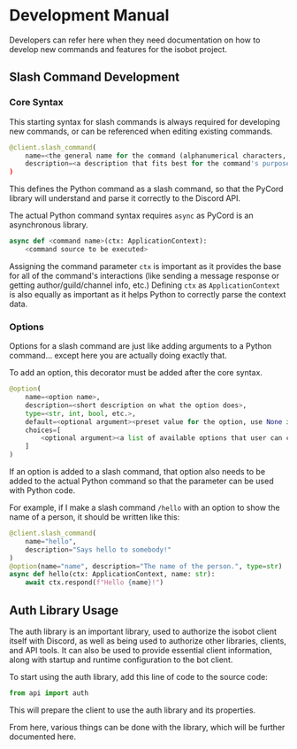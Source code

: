 # Development Manual
Developers can refer here when they need documentation on how to develop new commands and features for the isobot project.

## Slash Command Development
### Core Syntax
This starting syntax for slash commands is always required for developing new commands, or can be referenced when editing existing commands.

```py
@client.slash_command(
    name=<the general name for the command (alphanumerical characters, no spaces, only underscores)>
    description=<a description that fits best for the command's purpose>
)
```

This defines the Python command as a slash command, so that the PyCord library will understand and parse it correctly to the Discord API.

The actual Python command syntax requires `async` as PyCord is an asynchronous library.

```py
async def <command name>(ctx: ApplicationContext):
    <command source to be executed>
```

Assigning the command parameter `ctx` is important as it provides the base for all of the command's interactions (like sending a message response or getting author/guild/channel info, etc.)
Defining `ctx` as `ApplicationContext` is also equally as important as it helps Python to correctly parse the context data.

### Options
Options for a slash command are just like adding arguments to a Python command... except here you are actually doing exactly that.

To add an option, this decorator must be added after the core syntax.

```py
@option(
    name=<option name>,
    description=<short description on what the option does>,
    type=<str, int, bool, etc.>,
    default=<optional argument><preset value for the option, use None if option is optional>,
    choices=[
        <optional argument><a list of available options that user can choose from>
    ]
)
```

If an option is added to a slash command, that option also needs to be added to the actual Python command so that the parameter can be used with Python code.

For example, if I make a slash command `/hello` with an option to show the name of a person, it should be written like this:

```py
@client.slash_command(
    name="hello",
    description="Says hello to somebody!"
)
@option(name="name", description="The name of the person.", type=str)
async def hello(ctx: ApplicationContext, name: str):
    await ctx.respond(f"Hello {name}!")
```

## Auth Library Usage
The auth library is an important library, used to authorize the isobot client itself with Discord, as well as being used to authorize other libraries, clients, and API tools. It can also be used to provide essential client information, along with startup and runtime configuration to the bot client.

To start using the auth library, add this line of code to the source code:

```py
from api import auth
```

This will prepare the client to use the auth library and its properties.

From here, various things can be done with the library, which will be further documented here.




<!--
code_tips.txt

#you should use "not" in statements
#no need to declare variables unless they are random and you use it more than once
#if a == b: function()
#return await ctx.send
#declaring variable types is completely useless
#python isnt javascript, you dont have to use () in statements or loops
#an if statement doesnt need a corresponding else statement
#[a, b, c, d, ...] in 1 line
#import a, b, c, ... in 1 line
#when you are opening a file that is a subdirectory of the cwd you dont need to type full path... unix logic
-->
